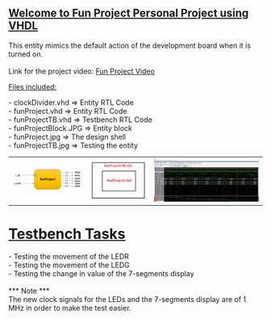 <h2><u>Welcome to Fun Project Personal Project using VHDL</u></h2>
<p>
This entity mimics the default action of the development board when it is turned on.<br><br>
Link for the project video: <a href="https://youtu.be/KWA6I9wV8XQ" target="_blank">Fun Project Video</a>
</p>
<u>Files included:</u>
<p>
- clockDivider.vhd  =>  Entity RTL Code<br>
- funProject.vhd    =>  Entity RTL Code<br>
- funProjectTB.vhd  =>  Testbench RTL Code<br>
- funProjectBlock.JPG  =>  Entity block<br>
- funProject.jpg  =>  The design shell<br>
- funProjectTB.jpg  =>  Testing the entity<br>
</p>
<table>
    <tr>
            <td><img src="https://github.com/Matanlaza89/Fun-Project/blob/main/images/funProjectBlock.JPG" alt=""></td>
            <td><img src="https://github.com/Matanlaza89/Fun-Project/blob/main/images/funProject.JPG" alt=""></td>
            <td><img src="https://github.com/Matanlaza89/Fun-Project/blob/main/images/funProjectTB.JPG" alt=""></td>
</table>

<h1><u>Testbench Tasks</u></h1>
<p>
- Testing the movement of the LEDR <br>
- Testing the movement of the LEDG <br>
- Testing the change in value of the 7-segments display <br><br>
*** Note *** <br>The new clock signals for the LEDs and  the 7-segments display are of 1 MHz in order to make the test easier.
</p>
